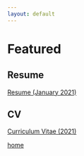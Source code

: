 ```yaml
---
layout: default
---
```


# Featured

## Resume

[Resume (January 2021)](https://drive.google.com/file/d/1xLhjvq1XuD2GZXJTtEVcyyASo6m3qoWo/view?usp=sharing)

## CV

[Curriculum Vitae (2021)](https://drive.google.com/file/d/1oLF3uRmAUPv0OdFYSUSHO_GTrFZSZ5Jd/view?usp=sharing)

[home](./)
